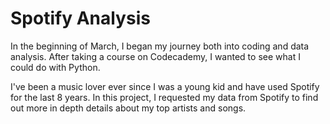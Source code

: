 # Spotify Analysis

In the beginning of March, I began my journey both into coding and data analysis. 
After taking a course on Codecademy, I wanted to see what I could do with Python. 

I've been a music lover ever since I was a young kid and have used Spotify for the last 8 years. 
In this project, I requested my data from Spotify to find out more in depth details about my top artists and songs.

